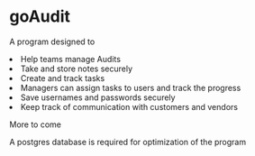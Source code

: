 # goAudit
<p> A program designed to </p>
<li>Help teams manage Audits</li>
<li>Take and store notes securely</li>
<li>Create and track tasks</li>
<li>Managers can assign tasks to users and track the progress</li>
<li>Save usernames and passwords securely</li>
<li>Keep track of communication with customers and vendors</li>
<p>More to come</p>
<p>A postgres database is required for optimization of the program</p>